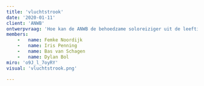 ```yaml
---
title: 'vluchtstrook'
date: '2020-01-11'
client: 'ANWB'
ontwerpvraag: 'Hoe kan de ANWB de behoedzame soloreiziger uit de leeftijdscategorie 18 tot 25 jaar het belang van smart mobility in combinatie met duurzaamheid laten inzien, om zo meer jongvolwassenen aan te zetten om klant te worden en te blijven bij de ANWB?'
members:
    -   name: Femke Noordijk
    -   name: Iris Penning
    -   name: Bas van Schagen
    -   name: Dylan Bol
miro: 'o9J_l_7oyRY'
visual: 'vluchtstrook.png'

---
```




